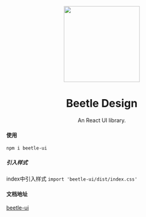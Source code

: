  <p align="center"> 
 <a href="https://baidu.com"> 
  <img width="200" src="https://freesvg.org/img/1368310520.png"> 
 </a> 
 </p> 
   <h1 align="center">Beetle Design</h1> 
   <div align="center"> 
    An React UI library. 
  </div>
        <h4>使用</h4>
        <code>npm i beetle-ui</code>
        <h5>引入样式</h5>
        index中引入样式
        <code>import 'beetle-ui/dist/index.css'</code>
        <h4>文档地址</h4>
        <a href="https://censwin.github.io/beetle-ui/">beetle-ui</a>
